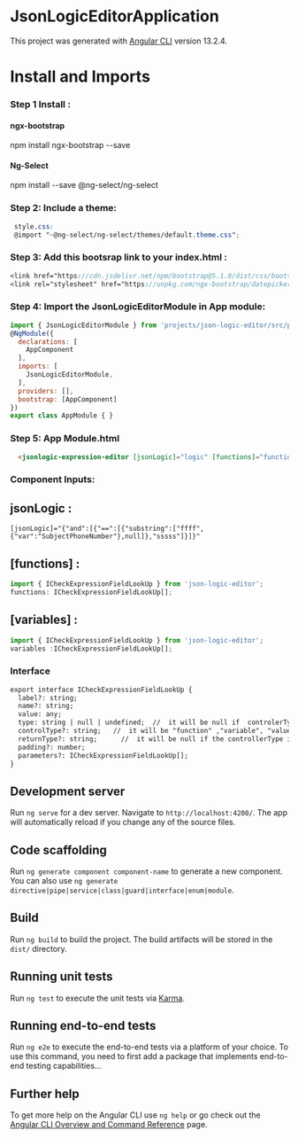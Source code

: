 # JsonLogicEditorApplication

This project was generated with [Angular CLI](https://github.com/angular/angular-cli) version 13.2.4.

# Install and Imports

### Step 1 Install :
#### ngx-bootstrap
npm install ngx-bootstrap --save
#### Ng-Select
npm install --save @ng-select/ng-select

### Step 2: Include a theme: 
```scss
 style.css:
 @import "~@ng-select/ng-select/themes/default.theme.css";

```
### Step 3: Add this bootsrap link to your index.html : 
```scss
<link href="https://cdn.jsdelivr.net/npm/bootstrap@5.1.0/dist/css/bootstrap.min.css" rel="stylesheet" crossorigin="anonymous" integrity="sha384-KyZXEAg3QhqLMpG8r+8fhAXLRk2vvoC2f3B09zVXn8CA5QIVfZOJ3BCsw2P0p/We">
<link rel="stylesheet" href="https://unpkg.com/ngx-bootstrap/datepicker/bs-datepicker.css">
```
### Step 4: Import the JsonLogicEditorModule in App module:
```js
import { JsonLogicEditorModule } from 'projects/json-logic-editor/src/public-api';
@NgModule({
  declarations: [
    AppComponent
  ],
  imports: [
    JsonLogicEditorModule,
  ],
  providers: [],
  bootstrap: [AppComponent]
})
export class AppModule { }
```
### Step 5: App Module.html
```html App Module
  <jsonlogic-expression-editor [jsonLogic]="logic" [functions]="functions" [variables]="variables">
```
### Component Inputs:
## jsonLogic :
```
[jsonLogic]="{"and":[{"==":[{"substring":["ffff",{"var":"SubjectPhoneNumber"},null]},"sssss"]}]}"
```

## [functions] :
```ts
import { ICheckExpressionFieldLookUp } from 'json-logic-editor';
functions: ICheckExpressionFieldLookUp[];
```

## [variables] :
```ts
import { ICheckExpressionFieldLookUp } from 'json-logic-editor';
variables :ICheckExpressionFieldLookUp[];
```
### Interface
```html
export interface ICheckExpressionFieldLookUp {
  label?: string;
  name?: string;
  value: any;
  type: string | null | undefined;  //  it will be null if  controlerType is "function" And it will not be null if  controlerType is "variable" or "value"
  controlType?: string;   //  it will be "function" ,"variable", "value" only 
  returnType?: string;      //  it will be null if the controllerType is  "variable" or "value"  and  it will not be null if  controlerType is "function"
  padding?: number;
  parameters?: ICheckExpressionFieldLookUp[];
}
``` 


## Development server

Run `ng serve` for a dev server. Navigate to `http://localhost:4200/`. The app will automatically reload if you change any of the source files.

## Code scaffolding

Run `ng generate component component-name` to generate a new component. You can also use `ng generate directive|pipe|service|class|guard|interface|enum|module`.

## Build

Run `ng build` to build the project. The build artifacts will be stored in the `dist/` directory.

## Running unit tests

Run `ng test` to execute the unit tests via [Karma](https://karma-runner.github.io).

## Running end-to-end tests

Run `ng e2e` to execute the end-to-end tests via a platform of your choice. To use this command, you need to first add a package that implements end-to-end testing capabilities...

## Further help

To get more help on the Angular CLI use `ng help` or go check out the [Angular CLI Overview and Command Reference](https://angular.io/cli) page.


